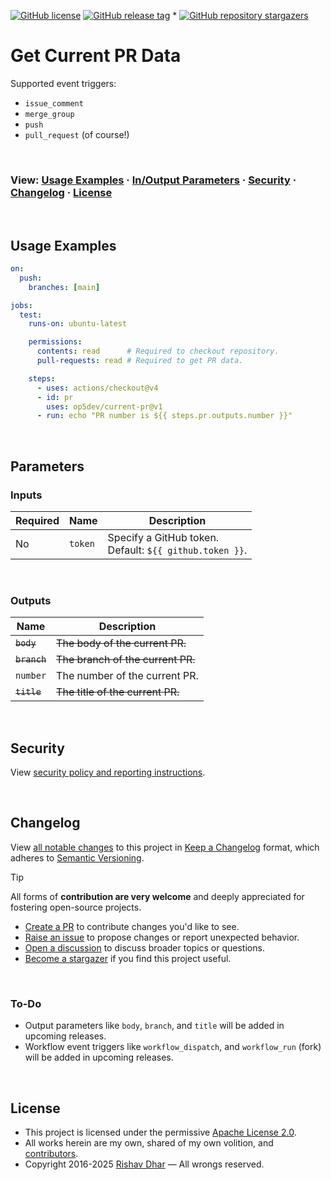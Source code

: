 [![GitHub license](https://img.shields.io/github/license/op5dev/current-pr?logo=apache&label=License)](LICENSE "Apache License 2.0.")
[![GitHub release tag](https://img.shields.io/github/v/release/op5dev/current-pr?logo=semanticrelease&label=Release)](https://github.com/op5dev/current-pr/releases "View all releases.")
*
[![GitHub repository stargazers](https://img.shields.io/github/stars/op5dev/current-pr)](https://github.com/op5dev/current-pr "Become a stargazer.")

# Get Current PR Data

Supported event triggers:

- `issue_comment`
- `merge_group`
- `push`
- `pull_request` (of course!)

</br>

### View: [Usage Examples](#usage-examples) · [In/Output Parameters](#parameters) · [Security](#security) · [Changelog](#changelog) · [License](#license)

</br>

## Usage Examples

```yaml
on:
  push:
    branches: [main]

jobs:
  test:
    runs-on: ubuntu-latest

    permissions:
      contents: read      # Required to checkout repository.
      pull-requests: read # Required to get PR data.

    steps:
      - uses: actions/checkout@v4
      - id: pr
        uses: op5dev/current-pr@v1
      - run: echo "PR number is ${{ steps.pr.outputs.number }}"
```

</br>

## Parameters

### Inputs

| Required | Name    | Description                                                 |
| -------- | ------- | ----------------------------------------------------------- |
| No       | `token` | Specify a GitHub token.</br>Default: `${{ github.token }}`. |

</br>

### Outputs

| Name         | Description                       |
| ------------ | --------------------------------- |
| ~~`body`~~   | ~~The body of the current PR.~~   |
| ~~`branch`~~ | ~~The branch of the current PR.~~ |
| `number`     | The number of the current PR.     |
| ~~`title`~~  | ~~The title of the current PR.~~  |

</br>

## Security

View [security policy and reporting instructions](SECURITY.md).

</br>

## Changelog

View [all notable changes](https://github.com/op5dev/current-pr/releases "Releases.") to this project in [Keep a Changelog](https://keepachangelog.com "Keep a Changelog.") format, which adheres to [Semantic Versioning](https://semver.org "Semantic Versioning.").

> [!TIP]
>
> All forms of **contribution are very welcome** and deeply appreciated for fostering open-source projects.
>
> - [Create a PR](https://github.com/op5dev/current-pr/pulls "Create a pull request.") to contribute changes you'd like to see.
> - [Raise an issue](https://github.com/op5dev/current-pr/issues "Raise an issue.") to propose changes or report unexpected behavior.
> - [Open a discussion](https://github.com/op5dev/current-pr/discussions "Open a discussion.") to discuss broader topics or questions.
> - [Become a stargazer](https://github.com/op5dev/current-pr/stargazers "Become a stargazer.") if you find this project useful.

</br>

### To-Do

- Output parameters like `body`, `branch`, and `title` will be added in upcoming releases.
- Workflow event triggers like `workflow_dispatch`, and `workflow_run` (fork) will be added in upcoming releases.

</br>

## License

- This project is licensed under the permissive [Apache License 2.0](LICENSE "Apache License 2.0.").
- All works herein are my own, shared of my own volition, and [contributors](https://github.com/op5dev/current-pr/graphs/contributors "Contributors.").
- Copyright 2016-2025 [Rishav Dhar](https://github.com/rdhar "Rishav Dhar's GitHub profile.") — All wrongs reserved.
